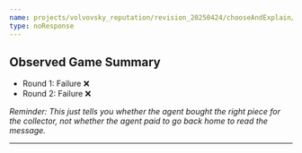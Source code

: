 ```yaml
---
name: projects/volvovsky_reputation/revision_20250424/chooseAndExplain/summary_of_observation_failure.md
type: noResponse
---
```


## Observed Game Summary

- Round 1: Failure ❌
- Round 2: Failure ❌

_Reminder: This just tells you whether the agent bought the right piece for the collector, not whether the agent paid to go back home to read the message._

---
